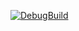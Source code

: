 [![DebugBuild](https://github.com/KURITAYUUDAI/GE3-AL4-CG3/actions/workflows/DebugBuild.yml/badge.svg)](https://github.com/KURITAYUUDAI/GE3-AL4-CG3/actions/workflows/DebugBuild.yml)
